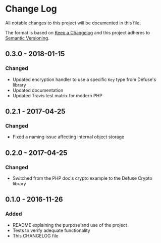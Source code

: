 # Change Log
All notable changes to this project will be documented in this file.

The format is based on [Keep a Changelog](http://keepachangelog.com/)
and this project adheres to [Semantic Versioning](http://semver.org/).

## 0.3.0 - 2018-01-15
### Changed
- Updated encryption handler to use a specific `Key` type from Defuse's library
- Updated documentation
- Updated Travis test matrix for modern PHP

## 0.2.1 - 2017-04-25
### Changed
- Fixed a naming issue affecting internal object storage

## 0.2.0 - 2017-04-25
### Changed
- Switched from the PHP doc's crypto example to the Defuse Crypto library

## 0.1.0 - 2016-11-26
### Added
- README explaining the purpose and use of the project
- Tests to verify adequate functionality
- This CHANGELOG file
